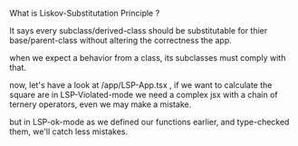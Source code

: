 What is Liskov-Substitutation Principle ?

It says every subclass/derived-class should be substitutable for thier base/parent-class without altering the correctness the app.

when we expect a behavior from a class, its subclasses must comply with that.


now, let's have a look at /app/LSP-App.tsx ,
if we want to calculate the square are in LSP-Violated-mode we need a complex jsx with a chain of ternery operators, even we may make a mistake.

but in LSP-ok-mode as we defined our functions earlier, and type-checked them, we'll catch less mistakes.

